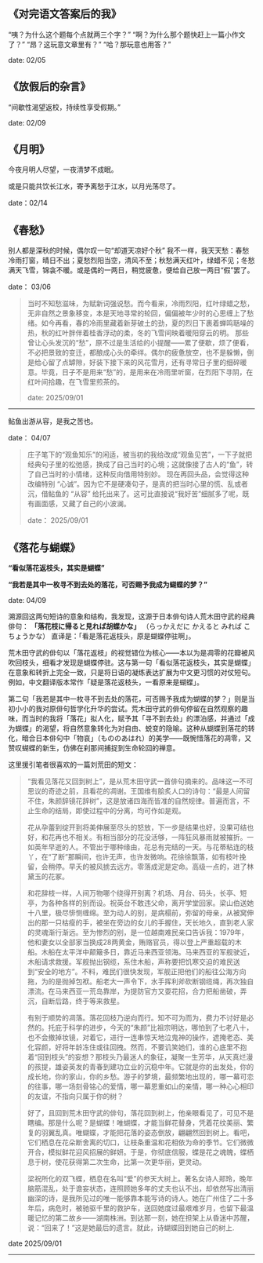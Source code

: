 ## 《对完语文答案后的我》
“咦？为什么这个题每个点就两三个字？”
“啊？为什么那个题快赶上一篇小作文了？”
“昂？这玩意文章里有？”
“哈？那玩意也用答？”

date: 02/05

## 《放假后的杂言》
“间歇性渴望返校，持续性享受假期。”

date: 02/09

## 《月明》

今夜月明人尽望，一夜清梦不成眠。

或是只能共饮长江水，寄予离愁于江水，以月光荡尽了。

date：02/14


## 《春愁》
别人都是深秋的时候，偶尔叹一句“却道天凉好个秋”
我不一样，我天天愁：春愁冷雨打窗，晴日不出；夏愁烈阳当空，清风不至；秋愁满天红叶，绿蜡不见；冬愁满天飞雪，锦衾不暖。或是偶的一两日，稍觉疲惫，便给自己放一两日“假”罢了。

date： 03/06

> 当时不知愁滋味，为赋新词强说愁。而今看来，冷雨烈阳，红叶绿蜡之愁，无非自然之景象移变，本是天地寻常的轮回，偏偏被年少时的心思缠上了愁绪。如今再看，春的冷雨里藏着新芽破土的劲，夏的烈日下裹着蝉鸣聒噪的热，秋的红叶胖伴着桂香浮动的柔，冬的飞雪间映着暖阳穿云的明。
> 那些曾让心头发沉的“愁”，原不过是生活给的小提醒——累了便歇，烦了便看，不必把景致的变迁，都酿成心头的牵绊。偶尔的疲惫放空，也不是躲懒，倒是给心留了点罅隙，好装下接下来的风花雪月，还有寻常日子里的细碎暖意。毕竟，日子不是用来“愁”的，是用来在冷雨里听窗，在烈阳下寻阴，在红叶间拾趣，在飞雪里煎茶的。
>
> date: 2025/09/01

---

鲇鱼出游从容，是我之苦也。

date： 04/07

> 庄子笔下的“观鱼知乐”的闲适，被当初的我给改成“观鱼见苦”，一下子就把经典句子里的松弛感，换成了自己当时的心境；这就像接了古人的“鱼”，转了自己当时的小情绪，这种反向借用特别妙。
> 现在再回头品，会觉得这种改编特别 “心诚”。因为它不是硬凑句子，是真的把当时心里的慌、乱或者沉，借鲇鱼的 “从容” 给托出来了。这可比直接说“我好苦”细腻多了呢，既有画面感，又藏了自己的小波澜。
> 
> date： 2025/09/01


## 《落花与蝴蝶》

**“看似落花返枝头，其实是蝴蝶”**

**“我若是其中一枚寻不到去处的落花，可否赐予我成为蝴蝶的梦？”**

date: 04/09


溯源回这两句短诗的意象和结构，我发现，这源于日本俳句诗人荒木田守武的经典俳句：
**「落花枝に帰ると見れば胡蝶かな」**
（らっかえだに かえると みれば こちょうかな）
直译是：「看是落花返枝头，原是蝴蝶停驻啊」。


荒木田守武的俳句以「落花返枝」的视觉错位为核心——本以为是凋零的花瓣被风吹回枝头，细看才发现是蝴蝶停驻。这与第一句「看似落花返枝头，其实是蝴蝶」在意象和转折上完全一致，只是将日语的凝练表达扩展为中文更习惯的对仗短句。例如，中文翻译版本常作「疑是落花返枝头，一看原来是蝴蝶」。

第二句「我若是其中一枚寻不到去处的落花，可否赐予我成为蝴蝶的梦？」则是当初小小的我对原俳句哲学化升华的尝试。荒木田守武的俳句停留在自然观察的趣味，而当时的我将「落花」拟人化，赋予其「寻不到去处」的漂泊感，并通过「成为蝴蝶」的渴望，将自然意象转化为对自由、蜕变的隐喻。这种从蝴蝶到落花的转化，暗合日本俳句中「物哀」（もののあはれ）的美学——既惋惜落花的凋零，又赞叹蝴蝶的新生，仿佛在刹那间捕捉到生命轮回的禅意。

这里援引笔者很喜欢的一篇刘荒田的短文：
> “我看见落花又回到树上”，是从荒木田守武一首俳句摘来的。品味这一不可思议的奇迹之前，且看花的凋谢。王国维有脍炙人口的诗句：“最是人间留不住，朱颜辞镜花辞树”，这是放诸四海而皆准的自然规律。普遍而言，不止生命的结局，即使过程中的分离，均可作如是观。
>
> 花从孕蕾到绽开到将美伸展至尽头的怒放，下一步是结果也好，没果可结也好，和花再也不相关。有相当部分的花没活够，一阵狂风暴雨就被摧折。一如英年早逝的人。不管出于哪种缘由，花总有完结的一天。与花蒂粘连的枝丫，在“了断”那瞬间，也许无声，也许发微响。花徐徐飘落，如有枝叶挽留，会稍停。早夭的被风掳去远方。零落成泥是定命。高级一点的，进了林黛玉的花冢。
> 
> 和花辞枝一样，人间万物哪个绕得开别离？机场、月台、码头，长亭、短亭，为各种各样的别而设。祝英台不敢违父命，离开学堂回家。梁山伯送她十八里，极尽悱恻缠绵。至为动人的别，是病榻前，弥留的母亲，从被窝伸出的那一只枯瘦的手，被坐在旁边的女儿的手握住，天长地久，直到老人家的灵魂渐行渐远。至为惨烈的别，是一位越南难民亲口告诉我：1979年，他和妻女以全部家当换成28两黄金，贿赂官员，得以登上严重超载的木船。木船在太平洋中颠簸多日，靠近马来西亚领海。马来西亚的军舰驶近，木船请求救援。军舰抛出钢缆，系住木船，声称要把饥寒交迫的难民送到“安全的地方”。不料，难民们很快发现，军舰正把他们的船往公海方向拖，为的是抛掉包袱。船老大一声令下，水手挥利斧砍断钢缆绳，再次独自漂流。在马来西亚一荒岛靠岸，为提防官方又耍花招，合力把船凿破，弄沉，自断后路，终于等来救星。
> 
> 有别于顺势的凋落。落花回枝乃逆向而行。知不可为而为，费力不讨好是必然的。托庇于科学的进步，今天的“朱颜”比祖宗明达，哪怕到了七老八十，也不会撤掉妆镜，对着它，进行一连串惊天地泣鬼神的操作，遮掩老态、美化容颜，好将年龄冻住或往回拽。然而，不要讥笑她们，谁的心底里不抱着“回到枝头”的妄想？那枝头乃最迷人的象征，凝聚一生芳华，从天真烂漫的孩提，雄姿英发的青春到建功立业的沉稳中年。它就是你的出发处，你的成长地，你的家山，你的乡愁。游子的梦境，最频繁地出现的，哪一幕可恋的往事，哪一场刻骨铭心的爱情，哪一幕恩重如山的亲情，哪一种心心相印的友谊，不指向只属于你的树？
> 
> 好了，且回到荒木田守武的俳句，落花回到树上，他亲眼看见了，可见不是瞎编。那是什么呢？是蝴蝶！唯蝴蝶，才能当鲜花替身，凭着花纹美丽、繁复的羽翼乱真。唯蝴蝶，才能把花落的姿态倒放，翩翩然回到树上。看吧，它们栖息在花朵断舍离的切口，让枝条重温和花相依为命的季节。它们微微开合，模拟鲜花迎风招展的鲜妍。于是，你彻底信服，蝶是花之魂魄，蝶栖息于树，使花获得第二次生命，比第一次更华丽，更灵动。
> 
> 梁祝所化的双飞蝶，栖息在名叫“爱”的参天大树上。著名女诗人郑玲，晚年脑筋混乱，处于谵妄状态，连照顾她多年的丈夫也认不出，却依然写出清丽幽深的诗，是我所见过的唯一能够靠本能写诗的诗人。她在广州住了二十多年后，病危时，被驰驱千里的救护车，送回她度过最艰难岁月，也留下最温暖记忆的第二故乡——湖南株洲。到达那一刻，她在担架上从昏迷中苏醒，说：“回来了！”这是她最后的遗言。就此，诗蝴蝶回到她自己的树上.

date 2025/09/01

---